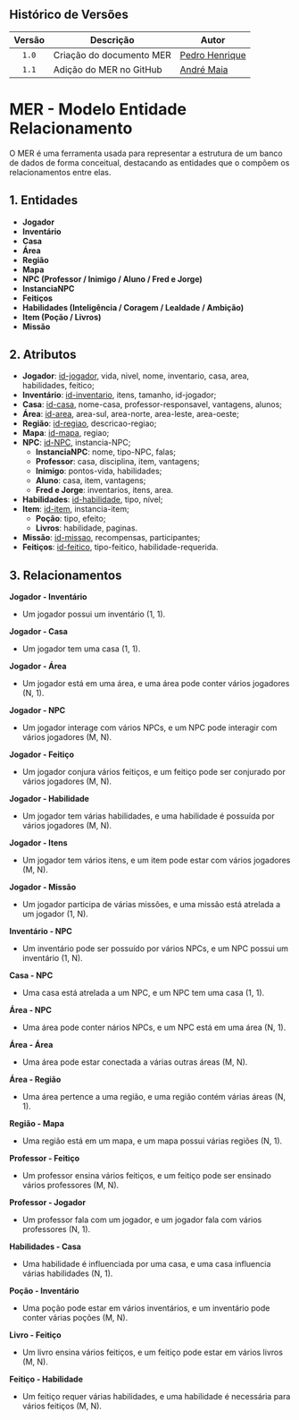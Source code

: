 ## Histórico de Versões
| Versão | Descrição                     | Autor                                                        |
| :----: |  ------------------------------------------------- | -------------------------------------------------------------------------------------------------------------------- |
| `1.0` |  Criação do documento MER             | [Pedro Henrique](https://github.com/PhFariaa)                               |
|`1.1`| Adição do MER no GitHub |[André Maia](https://github.com/andre-maia51) |

# MER - Modelo Entidade Relacionamento
O MER é uma ferramenta usada para representar a estrutura de um banco de dados de forma conceitual, destacando as entidades que o compõem os relacionamentos entre elas.

## 1. Entidades
- **Jogador**
- **Inventário**
- **Casa**
- **Área**
- **Região**
- **Mapa**
- **NPC (Professor / Inimigo / Aluno / Fred e Jorge)**
- **InstanciaNPC**
- **Feitiços**
- **Habilidades (Inteligência / Coragem / Lealdade / Ambição)**
- **Item (Poção / Livros)**
- **Missão**

## 2. Atributos
- **Jogador**: <ins>id-jogador</ins>, vida, nivel, nome, inventario, casa, area, habilidades, feitico;
- **Inventário**: <ins>id-inventario</ins>, itens, tamanho, id-jogador;
- **Casa**: <ins>id-casa</ins>, nome-casa, professor-responsavel, vantagens, alunos;
- **Área**: <ins>id-area</ins>, area-sul, area-norte, area-leste, area-oeste;
- **Região**: <ins>id-regiao</ins>, descricao-regiao;
- **Mapa**: <ins>id-mapa</ins>, regiao;
- **NPC**: <ins>id-NPC</ins>, instancia-NPC;
    - **InstanciaNPC**: nome, tipo-NPC, falas;
    - **Professor**: casa, disciplina, item, vantagens;
    - **Inimigo**: pontos-vida, habilidades;
    - **Aluno**: casa, item, vantagens;
    - **Fred e Jorge**: inventarios, itens, area.
- **Habilidades**: <ins>id-habilidade</ins>, tipo, nível;
- **Item**: <ins>id-item</ins>, instancia-item;
    - **Poção**: tipo, efeito;
    - **Livros**: habilidade, paginas.
- **Missão**: <ins>id-missao</ins>, recompensas, participantes;
- **Feitiços**: <ins>id-feitico</ins>, tipo-feitico, habilidade-requerida.

## 3. Relacionamentos
**Jogador - Inventário**
- Um jogador possui um inventário (1, 1).

**Jogador - Casa**
- Um jogador tem uma casa (1, 1).

**Jogador - Área**
- Um jogador está em uma área, e uma área pode conter vários jogadores (N, 1).

**Jogador - NPC**
- Um jogador interage com vários NPCs, e um NPC pode interagir com vários jogadores (M, N).

**Jogador - Feitiço**
- Um jogador conjura vários feitiços, e um feitiço pode ser conjurado por vários jogadores (M, N).

**Jogador - Habilidade**
- Um jogador tem várias habilidades, e uma habilidade é possuída por vários jogadores (M, N).

**Jogador - Itens**
- Um jogador tem vários itens, e um item pode estar com vários jogadores (M, N).

**Jogador - Missão**
- Um jogador participa de várias missões, e uma missão está atrelada a um jogador (1, N).

**Inventário - NPC**
- Um inventário pode ser possuído por vários NPCs, e um NPC possui um inventário (1, N).

**Casa - NPC**
- Uma casa está atrelada a um NPC, e um NPC tem uma casa (1, 1).

**Área - NPC**
- Uma área pode conter nários NPCs, e um NPC está em uma área (N, 1).

**Área - Área**
- Uma área pode estar conectada a várias outras áreas (M, N).

**Área - Região**
- Uma área pertence a uma região, e uma região contém várias áreas (N, 1).

**Região - Mapa**
- Uma região está em um mapa, e um mapa possui várias regiões (N, 1).

**Professor - Feitiço**
- Um professor ensina vários feitiços, e um feitiço pode ser ensinado vários professores (M, N).

**Professor - Jogador**
- Um professor fala com um jogador, e um jogador fala com vários professores (N, 1).

**Habilidades - Casa**
- Uma habilidade é influenciada por uma casa, e uma casa influencia várias habilidades (N, 1).

**Poção - Inventário**
- Uma poção pode estar em vários inventários, e um inventário pode conter várias poções (M, N).

**Livro - Feitiço**
- Um livro ensina vários feitiços, e um feitiço pode estar em vários livros (M, N).

**Feitiço - Habilidade**
- Um feitiço requer várias habilidades, e uma habilidade é necessária para vários feitiços (M, N).